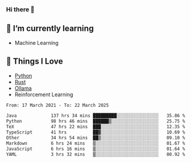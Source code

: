 ### Hi there 👋
<!-- ## About Me -->

## 🌱 I’m currently learning
- Machine Learning

## 🥰 Things I Love
- [Python](https://www.python.org/) 
- [Rust](https://www.rust-lang.org/)
- [Ollama](https://ollama.com)
- Reinforcement Learning

<!--START_SECTION:waka-->

```txt
From: 17 March 2021 - To: 22 March 2025

Java             137 hrs 34 mins █████████░░░░░░░░░░░░░░░░   35.86 %
Python           98 hrs 46 mins  ██████▒░░░░░░░░░░░░░░░░░░   25.75 %
TeX              47 hrs 22 mins  ███░░░░░░░░░░░░░░░░░░░░░░   12.35 %
TypeScript       41 hrs          ██▓░░░░░░░░░░░░░░░░░░░░░░   10.69 %
Other            34 hrs 54 mins  ██▒░░░░░░░░░░░░░░░░░░░░░░   09.10 %
Markdown         6 hrs 24 mins   ▒░░░░░░░░░░░░░░░░░░░░░░░░   01.67 %
JavaScript       6 hrs 16 mins   ▒░░░░░░░░░░░░░░░░░░░░░░░░   01.64 %
YAML             3 hrs 32 mins   ▒░░░░░░░░░░░░░░░░░░░░░░░░   00.92 %
```

<!--END_SECTION:waka-->

<!--
**CharlesC03/CharlesC03** is a ✨ _special_ ✨ repository because its `README.md` (this file) appears on your GitHub profile.

Here are some ideas to get you started:

- 🔭 I’m currently working on ...
- 🌱 I’m currently learning ...
- 👯 I’m looking to collaborate on ...
- 🤔 I’m looking for help with ...
- 💬 Ask me about ...
- 📫 How to reach me: ...
- 😄 Pronouns: ...
- ⚡ Fun fact: ...
-->
